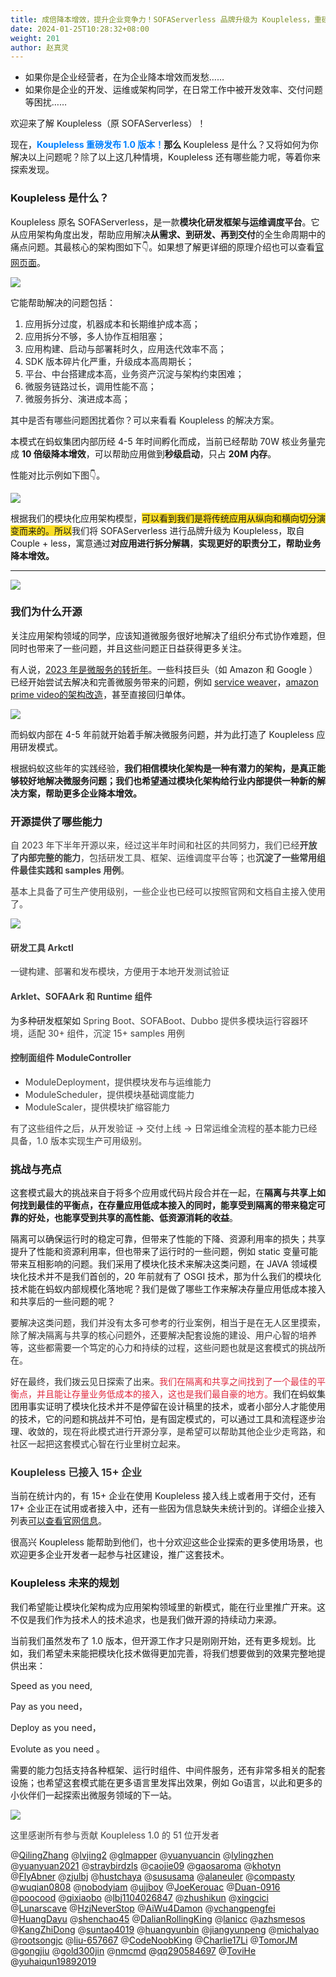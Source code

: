```yaml
---
title: 成倍降本增效，提升企业竞争力！SOFAServerless 品牌升级为 Koupleless，重磅发布 1.0 版本
date: 2024-01-25T10:28:32+08:00
weight: 201
author: 赵真灵
---
```


+ 如果你是企业经营者，在为企业降本增效而发愁……
+ 如果你是企业的开发、运维或架构同学，在日常工作中被开发效率、交付问题等困扰……

欢迎来了解 Koupleless（原 SOFAServerless）！



<font style="color:rgba(0, 0, 0, 0.9);">现在，</font>**<font style="color:rgb(0, 128, 255);">Koupleless 重磅发布 1.0 版本！</font>**那么**<font style="color:rgb(0, 128, 255);"> </font>**<font style="color:rgba(0, 0, 0, 0.9);">Koupleless 是什么？又将如何为你解决以上问题呢？</font><font style="color:rgb(62, 62, 62);">除</font><font style="color:rgba(0, 0, 0, 0.9);">了以上这几种情境，Koupleless 还有哪些能力呢，等着你来探索发现。</font>

### Koupleless 是什么？
Koupleless 原名 SOFAServerless，是一款**模块化研发框架与运维调度平台**。它从应用架构角度出发，帮助应用解决**从需求、到研发、再到交付**的全生命周期中的痛点问题。其最核心的架构图如下👇。如果想了解更详细的原理介绍也可以查看[官网页面](https://koupleless.gitee.io/docs/introduction/architecture/arch-principle/)。

![](https://intranetproxy.alipay.com/skylark/lark/0/2024/png/149473/1707035286839-42fd5620-6590-48da-a20e-fa15eab610fb.png)

它能帮助解决的问题包括：

1. <font style="color:rgb(31, 35, 40);">应用拆分过度，机器成本和长期维护成本高；</font>
2. <font style="color:rgb(31, 35, 40);">应用拆分不够，多人协作互相阻塞；</font>
3. <font style="color:rgb(31, 35, 40);">应用构建、启动与部署耗时久，应用迭代效率不高；</font>
4. <font style="color:rgb(31, 35, 40);">SDK 版本碎片化严重，升级成本高周期长；</font>
5. <font style="color:rgb(31, 35, 40);">平台、中台搭建成本高，业务资产沉淀与架构约束困难；</font>
6. <font style="color:rgb(31, 35, 40);">微服务链路过长，调用性能不高；</font>
7. <font style="color:rgb(31, 35, 40);">微服务拆分、演进成本高；</font>

<font style="color:rgb(31, 35, 40);"></font>

<font style="color:rgb(31, 35, 40);">其中是否有哪些问题困扰着你？可以来看看 Koupleless 的解决方案。</font>



本模式在蚂蚁集团内部历经 4-5 年时间孵化而成，当前已经帮助 70W 核业务量完成 **10 倍级降本增效**，可以帮助应用做到**秒级启动**，只占 **20M 内存**。

性能对比示例如下图👇。

![](https://intranetproxy.alipay.com/skylark/lark/0/2024/png/149473/1707036794921-0a99fd0e-b7b0-43c9-8ccd-4c43c6d44068.png)



根据我们的模块化应用架构模型，<font style="background-color:#FBDE28;">可以看到我们是将传统应用从纵向和横向切分演变而来的。所以</font>我们将 SOFAServerless 进行品牌升级为 Koupleless，取自 Couple + less，寓意通过**对应用进行拆分解耦**，**实现更好的职责分工，帮助业务降本增效。**

****

![](https://intranetproxy.alipay.com/skylark/lark/0/2024/png/149473/1707031881322-1752af50-a144-4fbb-8a37-84b1a5e2c33d.png)

### 我们为什么开源
关注应用架构领域的同学，应该知道微服务很好地解决了组织分布式协作难题，但同时也带来了一些问题，并且这些问题正日益获得更多关注。



有人说，[2023 年是微服务的转折年](https://thenewstack.io/year-in-review-was-2023-a-turning-point-for-microservices/)。一些科技巨头（如 Amazon 和 Google ）已经开始尝试去解决和完善微服务带来的问题，例如 [service weaver](https://serviceweaver.dev/)，[amazon prime video的架构改造](https://www.infoq.cn/article/nu2y3xiazg1cqianoxxa)，甚至直接回归单体。

![](https://intranetproxy.alipay.com/skylark/lark/0/2024/png/149473/1704353794300-e060d4ca-ef70-4095-bebb-f088bba8c849.png)

而蚂蚁内部在 4-5 年前就开始着手解决微服务问题，并为此打造了 Koupleless 应用研发模式。

根据蚂蚁这些年的实践经验，**我们相信模块化架构是一种有潜力的架构，是真正能够较好地解决微服务问题；我们也希望通过模块化架构给行业内部提供一种新的解决方案，帮助更多企业降本增效。**

### 开源提供了哪些能力
<font style="color:rgb(62, 62, 62);">自 2023 年下半年开源以来，经过这半年时间和社区的共同努力，我们已经</font>**<font style="color:rgb(62, 62, 62);">开放了内部完整的能力</font>**<font style="color:rgb(62, 62, 62);">，包括研发工具、框架、运维调度平台等；也</font>**<font style="color:rgb(62, 62, 62);">沉淀了一些常用组件最佳实践和 samples 用例</font>**<font style="color:rgb(62, 62, 62);">。</font>

<font style="color:rgb(62, 62, 62);">基本上具备了可生产使用级别，一些企业也已经可以按照官网和文档自主接入使用了。</font>

![](https://intranetproxy.alipay.com/skylark/lark/0/2024/png/149473/1704377966108-a16ff4b7-b44e-46e7-bf2e-c87779fd6683.png)

#### <font style="color:rgb(62, 62, 62);">研发工具 Arkctl</font>
<font style="color:rgb(62, 62, 62);">一键构建、部署和发布模块，方便用于本地开发测试验证</font>

#### <font style="color:rgb(62, 62, 62);">Arklet、SOFAArk 和 Runtime 组件</font>
为多种研发框架如 <font style="color:rgb(62, 62, 62);">Spring Boot、SOFABoot、Dubbo 提供多模块运行容器环境，适配 30+ 组件，沉淀 15+ samples 用例</font>

#### <font style="color:rgb(62, 62, 62);">控制面组件 ModuleController</font>
+ <font style="color:rgb(62, 62, 62);">ModuleDeployment，提供模块发布与运维能力</font>
+ <font style="color:rgb(62, 62, 62);">ModuleScheduler，提供模块基础调度能力</font>
+ <font style="color:rgb(62, 62, 62);">ModuleScaler，提供模块扩缩容能力</font>

<font style="color:rgb(62, 62, 62);">有了这些组件之后，从开发验证 -> 交付上线 -> 日常运维全流程的基本能力已经具备，1.0 版本实现生产可用级别。</font>

### 挑战与亮点
这套模式最大的挑战来自于将多个应用或代码片段合并在一起，在**隔离与共享上如何找到最佳的平衡点，在存量应用低成本接入的同时，能享受到隔离的带来稳定可靠的好处，也能享受到共享的高性能、低资源消耗的收益**。

隔离可以确保运行时的稳定可靠，但带来了性能的下降、资源利用率的损失；共享提升了性能和资源利用率，但也带来了运行时的一些问题，例如 static 变量可能带来互相影响的问题。我们采用了模块化技术来解决这类问题，在 JAVA 领域模块化技术并不是我们首创的，20 年前就有了 OSGI 技术，那为什么我们的模块化技术能在蚂蚁内部规模化落地呢？我们是做了哪些工作来解决存量应用低成本接入和共享后的一些问题的呢？



<font style="color:rgb(48, 48, 48);">要解决这类问题，我们并没有太多可参考的行业案例，相当于是在无人区里摸索，除了解决隔离与共享的核心问题外，还要解决配套设施的建设、用户心智的培养等，这些都需要一个笃定的心力和持续的过程，这些问题也就是这套模式的挑战所在。</font>

<font style="color:rgb(48, 48, 48);"></font>

<font style="color:rgb(48, 48, 48);">好在最终，我们拨云见日探索了出来。</font><font style="color:#DF2A3F;">我们在隔离和共享之间找到了一个最佳的平衡点，并且能让存量业务低成本的接入，这也是我们最自豪的地方。</font>我们在蚂蚁集团用事实证明了模块化技术并不是停留在设计稿里的技术，或者小部分人才能使用的技术，它的问题和挑战并不可怕，是有固定模式的，可以通过工具和流程逐步治理、收敛的，<font style="color:rgb(48, 48, 48);">现在将此模式进行开源分享，是希望可以帮助其他企业少走弯路，和社区一起把这套模式心智在行业里树立起来。</font>

### <font style="color:rgb(53, 53, 53);">Koupleless 已接入 15+ 企业</font>
当前在统计内的，有 15+ 企业在使用 Koupleless 接入线上或者用于交付，还有17+ 企业正在试用或者接入中，还有一些因为信息缺失未统计到的。详细企业接入列表[可以查看官网信息](https://koupleless.gitee.io/user-cases/all-users/)。

很高兴 Koupleless 能帮助到他们，也十分欢迎这些企业探索的更多使用场景，也欢迎更多企业开发者一起参与社区建设，推广这套技术。

### Koupleless 未来的规划
我们希望能让模块化架构成为应用架构领域里的新模式，能在行业里推广开来。这不仅是我们作为技术人的技术追求，也是我们做开源的持续动力来源。

当前我们虽然发布了 1.0 版本，但开源工作才只是刚刚开始，还有更多规划。比如，我们希望未来能把模块化技术做得更加完善，将我们想要做到的效果完整地提供出来：

Speed as you need,

Pay as you need，

Deploy as you need，

Evolute as you need 。

需要的能力包括支持各种框架、运行时组件、中间件服务，还有非常多相关的配套设施；也希望这套模式能在更多语言里发挥出效果，例如 Go语言，以此和更多的小伙伴们一起探索出微服务领域的下一站。

![](https://intranetproxy.alipay.com/skylark/lark/0/2024/png/149473/1707053801967-5f7f9e92-ca46-4b03-a5d5-2e12e7af46f8.png)

<font style="color:rgb(62, 62, 62);"></font>

<font style="color:rgb(62, 62, 62);">这里感谢所有参与贡献 Koupleless 1.0 的 51 位开发者</font>

<font style="color:rgb(51, 51, 51);">@</font>[QilingZhang](https://github.com/QilingZhang)<font style="color:rgb(51, 51, 51);"> @</font>[lvjing2](https://github.com/lvjing2)<font style="color:rgb(51, 51, 51);"> @</font>[glmapper](https://github.com/glmapper)<font style="color:rgb(51, 51, 51);"> @</font>[yuanyuancin](https://github.com/yuanyuancin)<font style="color:rgb(51, 51, 51);"> @</font>[lylingzhen](https://github.com/lylingzhen)<font style="color:rgb(51, 51, 51);"> @</font>[yuanyuan2021](https://github.com/yuanyuan2021)<font style="color:rgb(51, 51, 51);"> @</font>[straybirdzls](https://github.com/straybirdzls)<font style="color:rgb(51, 51, 51);"> @</font>[caojie09](https://github.com/caojie09)<font style="color:rgb(51, 51, 51);"> @</font>[gaosaroma](https://github.com/gaosaroma)<font style="color:rgb(51, 51, 51);"> @</font>[khotyn](https://github.com/khotyn)<font style="color:rgb(51, 51, 51);"> @</font>[FlyAbner](https://github.com/FlyAbner)<font style="color:rgb(51, 51, 51);"> @</font>[zjulbj](https://github.com/zjulbj)<font style="color:rgb(51, 51, 51);"> @</font>[hustchaya](https://github.com/hustchaya)<font style="color:rgb(51, 51, 51);"> @</font>[sususama](https://github.com/sususama)<font style="color:rgb(51, 51, 51);"> @</font>[alaneuler](https://github.com/alaneuler)<font style="color:rgb(51, 51, 51);"> @</font>[compasty](https://github.com/compasty)<font style="color:rgb(51, 51, 51);"> @</font>[wuqian0808](https://github.com/wuqian0808)<font style="color:rgb(51, 51, 51);"> @</font>[nobodyiam](https://github.com/nobodyiam)<font style="color:rgb(51, 51, 51);"> @</font>[ujjboy](https://github.com/ujjboy)<font style="color:rgb(51, 51, 51);"> @</font>[JoeKerouac](https://github.com/JoeKerouac)<font style="color:rgb(51, 51, 51);"> @</font>[Duan-0916](https://github.com/Duan-0916)<font style="color:rgb(51, 51, 51);"> @</font>[poocood](https://github.com/poocood)<font style="color:rgb(51, 51, 51);"> @</font>[qixiaobo](https://github.com/qixiaobo)<font style="color:rgb(51, 51, 51);"> @</font>[lbj1104026847](https://github.com/lbj1104026847)<font style="color:rgb(51, 51, 51);"> @</font>[zhushikun](https://github.com/zhushikun)<font style="color:rgb(51, 51, 51);"> @</font>[xingcici](https://github.com/xingcici)<font style="color:rgb(51, 51, 51);"> @</font>[Lunarscave](https://github.com/Lunarscave)<font style="color:rgb(51, 51, 51);"> @</font>[HzjNeverStop](https://github.com/HzjNeverStop)<font style="color:rgb(51, 51, 51);"> @</font>[AiWu4Damon](https://github.com/AiWu4Damon)<font style="color:rgb(51, 51, 51);"> @</font>[vchangpengfei](https://github.com/vchangpengfei)<font style="color:rgb(51, 51, 51);"> @</font>[HuangDayu](https://github.com/HuangDayu)<font style="color:rgb(51, 51, 51);"> @</font>[shenchao45](https://github.com/shenchao45)<font style="color:rgb(51, 51, 51);"> @</font>[DalianRollingKing](https://github.com/DalianRollingKing)<font style="color:rgb(51, 51, 51);"> @</font>[lanicc](https://github.com/lanicc)<font style="color:rgb(51, 51, 51);"> @</font>[azhsmesos](https://github.com/azhsmesos)<font style="color:rgb(51, 51, 51);"> @</font>[KangZhiDong](https://github.com/KangZhiDong)<font style="color:rgb(51, 51, 51);"> @</font>[suntao4019](https://github.com/suntao4019)<font style="color:rgb(51, 51, 51);"> @</font>[huangyunbin](https://github.com/huangyunbin)<font style="color:rgb(51, 51, 51);"> @</font>[jiangyunpeng](https://github.com/jiangyunpeng)<font style="color:rgb(51, 51, 51);"> @</font>[michalyao](https://github.com/michalyao)<font style="color:rgb(51, 51, 51);"> @</font>[rootsongjc](https://github.com/rootsongjc)<font style="color:rgb(51, 51, 51);"> @</font>[liu-657667](https://github.com/liu-657667)<font style="color:rgb(51, 51, 51);"> @</font>[CodeNoobKing](https://github.com/CodeNoobKing)<font style="color:rgb(51, 51, 51);"> @</font>[Charlie17Li](https://github.com/Charlie17Li)<font style="color:rgb(51, 51, 51);"> @</font>[TomorJM](https://github.com/TomorJM)<font style="color:rgb(51, 51, 51);"> @</font>[gongjiu](https://github.com/gongjiu)<font style="color:rgb(51, 51, 51);"> @</font>[gold300jin](https://github.com/gold300jin)<font style="color:rgb(51, 51, 51);"> @</font>[nmcmd](https://github.com/nmcmd) @[qq290584697](https://github.com/qq290584697) @[ToviHe](https://github.com/ToviHe) @[yuhaiqun19892019](https://github.com/yuhaiqun19892019)

